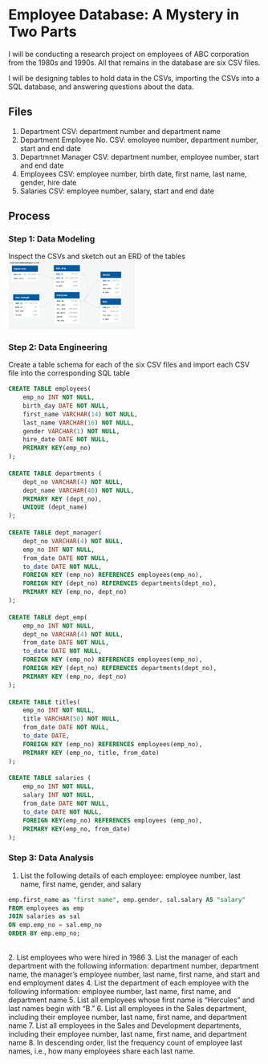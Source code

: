 # Employee Database: A Mystery in Two Parts 

I will be conducting a research project on employees of ABC corporation from the 1980s and 1990s. All that remains in the database are six CSV files. 

I will be designing tables to hold data in the CSVs, importing the CSVs into a SQL database, and answering questions about the data. 

## Files
1. Department CSV: department number and department name
2. Department Employee No. CSV: emoloyee number, department number, start and end date
3. Departmnet Manager CSV: department number, employee number, start and end date 
4. Employees CSV: employee number, birth date, first name, last name, gender, hire date
5. Salaries CSV: employee number, salary, start and end date 

## Process 
### Step 1: Data Modeling 
Inspect the CSVs and sketch out an ERD of the tables <br />
<img src = "results/erd.png" width = "50%">

### Step 2: Data Engineering
Create a table schema for each of the six CSV files and import each CSV file into the corresponding SQL table
```sql 
CREATE TABLE employees(
	emp_no INT NOT NULL,
	birth_day DATE NOT NULL,
	first_name VARCHAR(14) NOT NULL,
	last_name VARCHAR(16) NOT NULL,
	gender VARCHAR(1) NOT NULL,
	hire_date DATE NOT NULL,
	PRIMARY KEY(emp_no)
);

CREATE TABLE departments (
	dept_no VARCHAR(4) NOT NULL,
	dept_name VARCHAR(40) NOT NULL,
	PRIMARY KEY (dept_no),
	UNIQUE (dept_name)
);

CREATE TABLE dept_manager(
	dept_no VARCHAR(4) NOT NULL,
	emp_no INT NOT NULL, 
	from_date DATE NOT NULL,
	to_date DATE NOT NULL,
	FOREIGN KEY (emp_no) REFERENCES employees(emp_no),
	FOREIGN KEY (dept_no) REFERENCES departments(dept_no),
	PRIMARY KEY (emp_no, dept_no)
); 

CREATE TABLE dept_emp(
	emp_no INT NOT NULL,
	dept_no VARCHAR(4) NOT NULL,
	from_date DATE NOT NULL,
	to_date DATE NOT NULL,
	FOREIGN KEY (emp_no) REFERENCES employees(emp_no),
	FOREIGN KEY (dept_no) REFERENCES departments(dept_no),
	PRIMARY KEY (emp_no, dept_no)
); 

CREATE TABLE titles(
	emp_no INT NOT NULL,
	title VARCHAR(50) NOT NULL,
	from_date DATE NOT NULL,
	to_date DATE,
	FOREIGN KEY (emp_no) REFERENCES employees(emp_no),
	PRIMARY KEY (emp_no, title, from_date)
);

CREATE TABLE salaries (
	emp_no INT NOT NULL, 
	salary INT NOT NULL, 
	from_date DATE NOT NULL,
	to_date DATE NOT NULL,
	FOREIGN KEY(emp_no) REFERENCES employees (emp_no), 
	PRIMARY KEY(emp_no, from_date)
);
```
### Step 3: Data Analysis
1. List the following details of each employee: employee number, last name, first name, gender, and salary
``` sql SELECT emp.emp_no AS "employee number", emp.last_name AS "last name", 
emp.first_name as "first name", emp.gender, sal.salary AS "salary"
FROM employees as emp
JOIN salaries as sal
ON emp.emp_no = sal.emp_no
ORDER BY emp.emp_no;
```
<br />
2. List employees who were hired in 1986
3. List the manager of each department with the following information: department number, department name, the manager’s employee number, last name, first name, and start and end employment dates
4. List the department of each employee with the following information: employee number, last name, first name, and department name
5. List all employees whose first name is “Hercules” and last names begin with “B.”
6. List all employees in the Sales department, including their employee number, last name, first name, and department name
7. List all employees in the Sales and Development departments, including their employee number, last name, first name, and department name
8. In descending order, list the frequency count of employee last names, i.e., how many employees share each last name.
